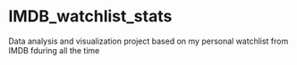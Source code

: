 # IMDB_watchlist_stats
Data analysis and visualization project based on my personal watchlist from IMDB fduring all the time
